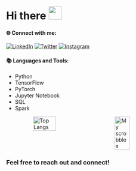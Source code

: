 # Hi there <img src="https://raw.githubusercontent.com/aemmadi/aemmadi/master/wave.gif" width="35">

#### 🌐 Connect with me:

[![LinkedIn](https://img.shields.io/badge/LinkedIn-495f7e?style=flat-square&logo=linkedin&logoColor=white)](https://www.linkedin.com/in/alireza-heydari-973836156/)
[![Twitter](https://img.shields.io/badge/Twitter-495f7e?style=flat-square&logo=twitter&logoColor=white)](https://twitter.com/ObscureLumin)
[![Instagram](https://img.shields.io/badge/Instagram-495f7e?style=flat-square&logo=instagram&logoColor=white)](https://www.instagram.com/obscure_luminescence/)

#### 📚 Languages and Tools:
- Python
- TensorFlow
- PyTorch
- Jupyter Notebook
- SQL
- Spark

<div style="display: flex; justify-content: center;">
  <img src="https://github-readme-stats.vercel.app/api/top-langs/?username=H-Alireza&layout=compact&theme=midnight-purple" alt="Top Langs" width="35%">&nbsp;&nbsp;&nbsp;&nbsp;&nbsp;&nbsp;&nbsp;&nbsp;&nbsp;&nbsp;&nbsp;
  <img src="https://lastfm-recently-played.vercel.app/api?user=Alireza_H&width=300&count=3" alt="My scrobbles" width="28%">
</div>

### Feel free to reach out and connect!


